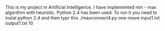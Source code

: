This is my project in Artificial Intelligence. I  have implemented min - max algorithm with heuristic. Python 2.4 has been used. To run it you need to instal python 2.4 and then typr this ./maxconnect4.py one-move input1.txt output1.txt 10 
